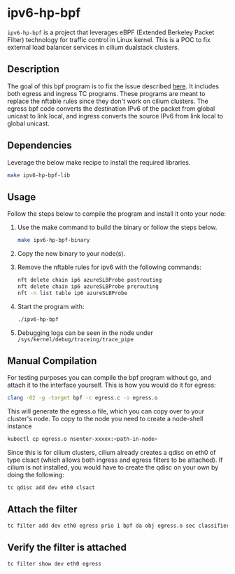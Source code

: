 # ipv6-hp-bpf

`ipv6-hp-bpf` is a project that leverages eBPF (Extended Berkeley Packet Filter) technology for traffic control in Linux kernel. This is a POC to fix external load balancer services in cilium dualstack clusters.

## Description

The goal of this bpf program is to fix the issue described [here](https://github.com/cilium/cilium/issues/31326). It includes both egress and ingress TC programs. These programs are meant to replace the nftable rules since they don't work on cilium clusters.
The egress bpf code converts the destination IPv6 of the packet from global unicast to link local, and ingress converts the source IPv6 from link local to global unicast.

## Dependencies

Leverage the below make recipe to install the required libraries.

   ```bash
   make ipv6-hp-bpf-lib
   ```

## Usage

Follow the steps below to compile the program and install it onto your node:

1. Use the make command to build the binary or follow the steps below.
    ```bash
    make ipv6-hp-bpf-binary
    ```

2. Copy the new binary to your node(s).

3. Remove the nftable rules for ipv6 with the following commands:
    ```bash
    nft delete chain ip6 azureSLBProbe postrouting
    nft delete chain ip6 azureSLBProbe prerouting
    nft -n list table ip6 azureSLBProbe
    ```

4. Start the program with:
    ```bash
    ./ipv6-hp-bpf
    ```
5. Debugging logs can be seen in the node under `/sys/kernel/debug/traceing/trace_pipe`

## Manual Compilation
For testing purposes you can compile the bpf program without go, and attach it to the interface yourself. This is how you would do it for egress:
```bash
clang -O2 -g -target bpf -c egress.c -o egress.o
```

This will generate the egress.o file, which you can copy over to your cluster's node.
To copy to the node you need to create a node-shell instance
```bash
kubectl cp egress.o nsenter-xxxxx:<path-in-node>
```

Since this is for cilium clusters, cilium already creates a qdisc on eth0 of type clsact (which allows both ingress and egress filters to be attached). If cilium is not installed, you would have to create the qdisc on your own by doing the following:
```bash
tc qdisc add dev eth0 clsact
```

## Attach the filter
```bash
tc filter add dev eth0 egress prio 1 bpf da obj egress.o sec classifier
```

## Verify the filter is attached
```bash
tc filter show dev eth0 egress
```
